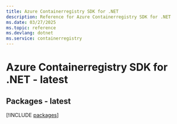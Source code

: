 ```yaml
---
title: Azure Containerregistry SDK for .NET
description: Reference for Azure Containerregistry SDK for .NET
ms.date: 03/27/2025
ms.topic: reference
ms.devlang: dotnet
ms.service: containerregistry
---
```

# Azure Containerregistry SDK for .NET - latest
## Packages - latest
[!INCLUDE [packages](containerregistry-index.md)]